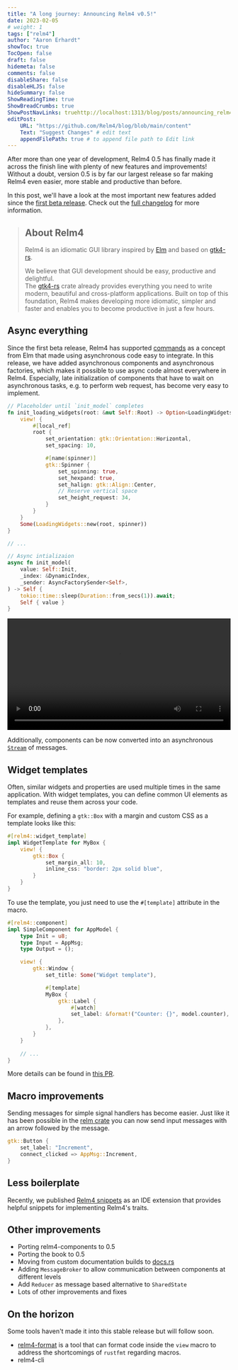 ```yaml
---
title: "A long journey: Announcing Relm4 v0.5!"
date: 2023-02-05
# weight: 1
tags: ["relm4"]
author: "Aaron Erhardt"
showToc: true
TocOpen: false
draft: false
hidemeta: false
comments: false
disableShare: false
disableHLJS: false
hideSummary: false
ShowReadingTime: true
ShowBreadCrumbs: true
ShowPostNavLinks: truehttp://localhost:1313/blog/posts/announcing_relm4_v0.5_beta/#commands
editPost:
    URL: "https://github.com/Relm4/blog/blob/main/content"
    Text: "Suggest Changes" # edit text
    appendFilePath: true # to append file path to Edit link
---
```


After more than one year of development, Relm4 0.5 has finally made it across the finish line with plenty of new features and improvements!
Without a doubt, version 0.5 is by far our largest release so far making Relm4 even easier, more stable and productive than before.

In this post, we'll have a look at the most important new features added since the [first beta release](http://localhost:1313/blog/posts/announcing_relm4_v0.5_beta).
Check out the [full changelog](https://github.com/Relm4/Relm4/blob/main/CHANGES.md) for more information.

> ## About Relm4
> 
> Relm4 is an idiomatic GUI library inspired by [Elm](https://elm-lang.org/) and based on [gtk4-rs](https://crates.io/crates/gtk4).
> 
> We believe that GUI development should be easy, productive and delightful.  
> The [gtk4-rs](https://crates.io/crates/gtk4) crate already provides everything you need to write modern, beautiful and cross-platform applications.
> Built on top of this foundation, Relm4 makes developing more idiomatic, simpler and faster and enables you to become productive in just a few hours.

## Async everything

Since the first beta release, Relm4 has supported [commands](/blog/posts/announcing_relm4_v0.5_beta/#commands) as a concept from Elm that made using asynchronous code easy to integrate.
In this release, we have added asynchronous components and asynchronous factories, which makes it possible to use async code almost everywhere in Relm4.
Especially, late initialization of components that have to wait on asynchronous tasks, e.g. to perform web request, has become very easy to implement.

```rust
// Placeholder until `init_model` completes
fn init_loading_widgets(root: &mut Self::Root) -> Option<LoadingWidgets> {
    view! {
        #[local_ref]
        root {
            set_orientation: gtk::Orientation::Horizontal,
            set_spacing: 10,

            #[name(spinner)]
            gtk::Spinner {
                set_spinning: true,
                set_hexpand: true,
                set_halign: gtk::Align::Center,
                // Reserve vertical space
                set_height_request: 34,
            }
        }
    }
    Some(LoadingWidgets::new(root, spinner))
}

// ...

// Async intializaion
async fn init_model(
    value: Self::Init,
    _index: &DynamicIndex,
    _sender: AsyncFactorySender<Self>,
) -> Self {
    tokio::time::sleep(Duration::from_secs(1)).await;
    Self { value }
}
```

<video controls style="width: 100%;">
    <source src="./async_factory.webm" type="video/webm">
    Your browser does not support the video tag.
</video> 

Additionally, components can be now converted into an asynchronous [`Stream`](https://docs.rs/futures/latest/futures/stream/trait.Stream.html) of messages.

## Widget templates

Often, similar widgets and properties are used multiple times in the same application.
With widget templates, you can define common UI elements as templates and reuse them across your code.

For example, defining a `gtk::Box` with a margin and custom CSS as a template looks like this:

```rust
#[relm4::widget_template]
impl WidgetTemplate for MyBox {
    view! {
        gtk::Box {
            set_margin_all: 10,
            inline_css: "border: 2px solid blue",
        }
    }
}
```

To use the template, you just need to use the `#[template]` attribute in the macro.

```rust
#[relm4::component]
impl SimpleComponent for AppModel {
    type Init = u8;
    type Input = AppMsg;
    type Output = ();

    view! {
        gtk::Window {
            set_title: Some("Widget template"),

            #[template]
            MyBox {
                gtk::Label {
                    #[watch]
                    set_label: &format!("Counter: {}", model.counter),
                },
            },
        }
    }
    
    // ...
}
```

More details can be found in [this PR](https://github.com/Relm4/Relm4/pull/310).

## Macro improvements

Sending messages for simple signal handlers has become easier.
Just like it has been possible in the [relm crate](https://github.com/antoyo/relm#widget-attribute) you can now send input messages with an arrow followed by the message.

```rust
gtk::Button {
    set_label: "Increment",
    connect_clicked => AppMsg::Increment,
}
```

## Less boilerplate

Recently, we published [Relm4 snippets](https://marketplace.visualstudio.com/items?itemName=Relm4.relm4-snippets) as an IDE extension that provides helpful snippets for implementing Relm4's traits.

## Other improvements

- Porting relm4-components to 0.5
- Porting the book to 0.5
- Moving from custom documentation builds to [docs.rs](https://docs.rs/relm4/)
- Adding `MessageBroker` to allow communication between components at different levels
- Add `Reducer` as message based alternative to `SharedState`
- Lots of other improvements and fixes


## On the horizon

Some tools haven't made it into this stable release but will follow soon.

+ [relm4-format](https://github.com/Relm4/Relm4/pull/385) is a tool that can format code inside the `view` macro to address the shortcomings of `rustfmt` regarding macros.
+ relm4-cli
